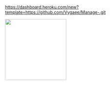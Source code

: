 

https://dashboard.heroku.com/new?template=https://github.com/Vygaee/Manage-.git

<p><a href="https://dashboard.heroku.com/new?template=https://github.com/Vygaee/Manage-.git"><img src="https://img.shields.io/badge/Deploy%20To%20Heroku-red?style=for-the-badge&logo=heroku" width="200"/></a></p>
